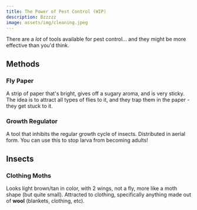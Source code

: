 ```yaml
---
title: The Power of Pest Control (WIP)
description: Bzzzzz
image: assets/img/cleaning.jpeg
---
```


There are a *lot* of tools available for pest control... and they might be more effective than you'd think.

## Methods

### Fly Paper

A strip of paper that's bright, gives off a sugary aroma, and is very sticky. The idea is to attract all types of flies to it, and they trap them in the paper - they get stuck to it.

### Growth Regulator

A tool that inhibits the regular growth cycle of insects. Distributed in aerial form. You can use this to stop larva from becoming adults!

## Insects

### Clothing Moths

Looks light brown/tan in color, with 2 wings, not a fly, more like a moth shape (but quite small). Attracted to clothing, specifically anything made out of **wool** (blankets, clothing, etc).
